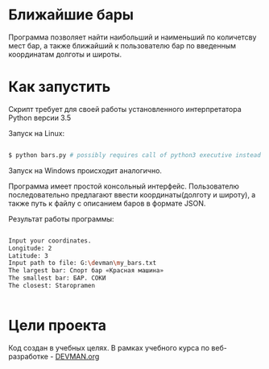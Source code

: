 # Ближайшие бары

Программа позволяет найти наибольший и наименьший по количетсву мест бар, а также ближайший к пользователю бар по введенным координатам долготы и широты.

# Как запустить

Скрипт требует для своей работы установленного интерпретатора Python версии 3.5

Запуск на Linux:

```bash

$ python bars.py # possibly requires call of python3 executive instead of just python

```
Запуск на Windows происходит аналогично.

Программа имеет простой консольный интерфейс. Пользователю последовательно предлагают ввести координаты(долготу и широту), а также путь к файлу с описанием баров в формате JSON. 

Результат работы программы:
```bash

Input your coordinates.
Longitude: 2
Latitude: 3
Input path to file: G:\devman\my_bars.txt
The largest bar: Спорт бар «Красная машина»
The smallest bar: БАР. СОКИ
The closest: Staropramen
 
 ```
 

# Цели проекта

Код создан в учебных целях. В рамках учебного курса по веб-разработке - [DEVMAN.org](https://devman.org)
